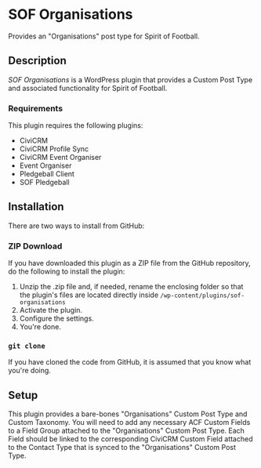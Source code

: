 # SOF Organisations

Provides an "Organisations" post type for Spirit of Football.

## Description

*SOF Organisations* is a WordPress plugin that provides a Custom Post Type and associated functionality for Spirit of Football.

### Requirements

This plugin requires the following plugins:

* CiviCRM
* CiviCRM Profile Sync
* CiviCRM Event Organiser
* Event Organiser
* Pledgeball Client
* SOF Pledgeball

## Installation

There are two ways to install from GitHub:

### ZIP Download

If you have downloaded this plugin as a ZIP file from the GitHub repository, do the following to install the plugin:

1. Unzip the .zip file and, if needed, rename the enclosing folder so that the plugin's files are located directly inside `/wp-content/plugins/sof-organisations`
2. Activate the plugin.
3. Configure the settings.
4. You're done.

### `git clone`

If you have cloned the code from GitHub, it is assumed that you know what you're doing.

## Setup

This plugin provides a bare-bones "Organisations" Custom Post Type and Custom Taxonomy. You will need to add any necessary ACF Custom Fields to a Field Group attached to the "Organisations" Custom Post Type. Each Field should be linked to the corresponding CiviCRM Custom Field attached to the Contact Type that is synced to the "Organisations" Custom Post Type.
